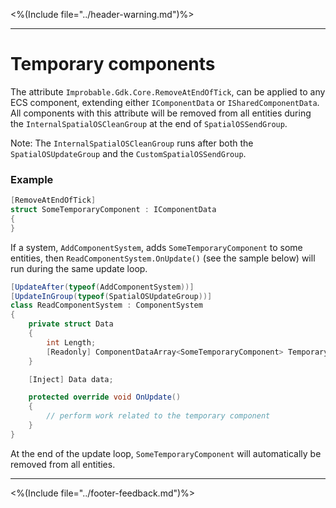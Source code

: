 <%(Include file="../header-warning.md")%>

-----

# Temporary components
The attribute `Improbable.Gdk.Core.RemoveAtEndOfTick`, can be applied to any ECS component, extending either `IComponentData` or `ISharedComponentData`.
All components with this attribute will be removed from all entities during the `InternalSpatialOSCleanGroup` at the end of `SpatialOSSendGroup`.

Note: The `InternalSpatialOSCleanGroup` runs after both the `SpatialOSUpdateGroup` and the `CustomSpatialOSSendGroup`.

### Example

```csharp
[RemoveAtEndOfTick]
struct SomeTemporaryComponent : IComponentData
{
}
```

If a system, `AddComponentSystem`, adds `SomeTemporaryComponent` to some entities, then `ReadComponentSystem.OnUpdate()` (see the sample below) will run during the same update loop.

```csharp
[UpdateAfter(typeof(AddComponentSystem))]
[UpdateInGroup(typeof(SpatialOSUpdateGroup))]
class ReadComponentSystem : ComponentSystem
{
    private struct Data
    {
        int Length;
        [Readonly] ComponentDataArray<SomeTemporaryComponent> TemporaryComponent;
    }

    [Inject] Data data;

    protected override void OnUpdate()
    {
        // perform work related to the temporary component
    }
}
``` 

At the end of the update loop, `SomeTemporaryComponent` will automatically be removed from all entities.

----
<%(Include file="../footer-feedback.md")%>

[//]: # (Editorial review status: Engineer review only)
[//]: # (Questions to deal with: need to describe what a tick is. Needs to link to a doc on system execution order. Needs to link to docs describing the existing components which use this)
[//]: # (1. Editorial review  - JIRA TICKET: UTY-628)
